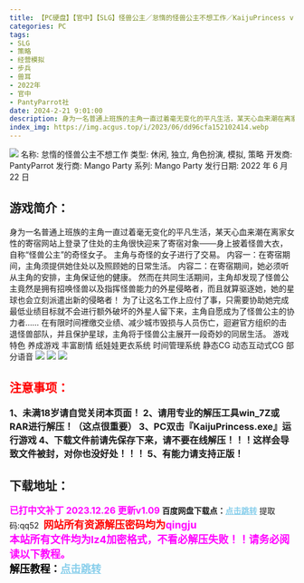 ```yaml
---
title: 【PC硬盘】【官中】【SLG】怪兽公主／怠惰的怪兽公主不想工作／KaijuPrincess v1.09
categories: PC
tags:
- SLG
- 策略
- 经营模拟
- 步兵
- 兽耳
- 2022年
- 官中
- PantyParrot社
date: 2024-2-21 9:01:00
description: 身为一名普通上班族的主角一直过着毫无变化的平凡生活，某天心血来潮在离家女性的寄宿网站上登录了住处的主角很快迎来了寄宿对象───身上披着怪兽大衣，自称“怪兽公主”的奇怪女子。
index_img: https://img.acgus.top/i/2023/06/dd96cfa152102414.webp
---
```

![](https://img.acgus.top/i/2023/06/dd96cfa152102414.webp)
名称: 怠惰的怪兽公主不想工作
类型: 休闲, 独立, 角色扮演, 模拟, 策略
开发商: PantyParrot
发行商: Mango Party
系列: Mango Party
发行日期: 2022 年 6 月 22 日

## 游戏简介：
身为一名普通上班族的主角一直过着毫无变化的平凡生活，某天心血来潮在离家女性的寄宿网站上登录了住处的主角很快迎来了寄宿对象───身上披着怪兽大衣，自称“怪兽公主”的奇怪女子。
主角与奇怪的女子进行了交易。
内容一：在寄宿期间，主角须提供她住处以及照顾她的日常生活。
内容二：在寄宿期间，她必须听从主角的安排，主角保证他的健康。
然而在共同生活期间，主角却发现了怪兽公主竟然是拥有招唤怪兽以及指挥怪兽能力的外星侵略者，而且就算驱逐她，她的星球也会立刻派遣出新的侵略者！
为了让这名工作上应付了事，只需要协助她完成最低业绩目标就不会进行额外破坏的外星人留下来，主角自愿成为了怪兽公主的协力者……
在有限时间裡缴交业绩、减少城市毁损与人员伤亡，迴避官方组织的击退怪兽部队，并且保护星球，主角将于怪兽公主展开一段奇妙的同居生活。
游戏特色
养成游戏
丰富剧情
纸娃娃更衣系统
时间管理系统
静态CG
动态互动式CG
部分语音
![](https://img.acgus.top/i/2023/06/8fc489a8c8102427.webp)
![](https://img.acgus.top/i/2023/06/7da9fb9c9c102423.webp)
![](https://img.acgus.top/i/2023/06/9f84458c28102419.webp)





## <font color=#FF0000 >注意事项：</font>
<font size=3><b>1、未满18岁请自觉关闭本页面！
2、请用专业的解压工具win_7Z或RAR进行解压！（这点很重要）
3、PC双击『KaijuPrincess.exe』运行游戏
4、下载文件前请先保存下来，请不要在线解压！！！这样会导致文件被封，对你也没好处！！！
5、有能力请支持正版！</b></font>

## 下载地址：
<font color=#FF00FF size=3><b>已打中文补丁</b></font>
<font color=#FF00FF size=3>**2023.12.26 更新v1.09**</font>
<b>百度网盘下载点：</b><a href="https://pan.baidu.com/s/1FP4fOe3EN9HjaopJA-Tyuw?pwd=qq52" style="color: #87CEEB;"><b>点击跳转</b></a> 提取码:qq52
<a style="padding: 0" href="https://post.qingju.org/AD/"><img style="max-width:100%" src="https://img.acgus.top/i/2024/07/478f689b8021d8d499ab43d21acf137a.gif" alt=""></a>
<b><font color=#FF0000 size=4>网站所有资源解压密码均为</b></font><b><font color=#FF00FF size=4>qingju</font><font color=#FF0000 ></font></b><br><b><font color=#FF00FF size=4>本站所有文件均为lz4加密格式，不看必解压失败！！请务必阅读以下教程。</b></font><br><b><font color=#000 size=4>解压教程：</b><a href="https://post.qingju.org/tutorial/000/" style="color: #87CEEB;"><b>点击跳转</b></a>